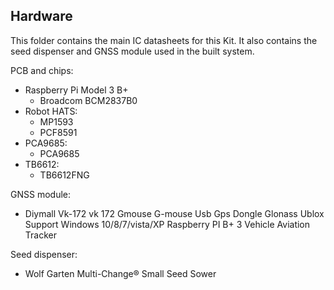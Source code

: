 ## Hardware

This folder contains the main IC datasheets for this Kit. It also contains the seed dispenser and GNSS module used in the built system.

PCB and chips:
 - Raspberry Pi Model 3 B+
     + Broadcom BCM2837B0
 - Robot HATS:
     + MP1593
     + PCF8591
 - PCA9685:
     + PCA9685
 - TB6612:
     + TB6612FNG
     
GNSS module:
- Diymall Vk-172 vk 172 Gmouse G-mouse Usb Gps Dongle Glonass Ublox Support Windows 10/8/7/vista/XP Raspberry PI B+ 3 Vehicle Aviation Tracker

Seed dispenser:
- Wolf Garten Multi-Change® Small Seed Sower
